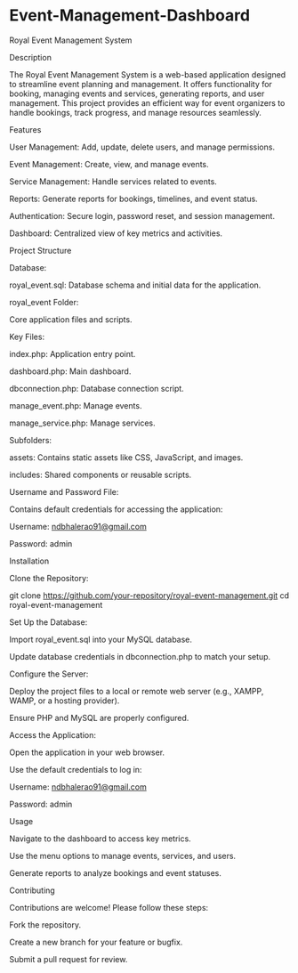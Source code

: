 # Event-Management-Dashboard
Royal Event Management System

Description

The Royal Event Management System is a web-based application designed to streamline event planning and management. It offers functionality for booking, managing events and services, generating reports, and user management. This project provides an efficient way for event organizers to handle bookings, track progress, and manage resources seamlessly.

Features

User Management: Add, update, delete users, and manage permissions.

Event Management: Create, view, and manage events.

Service Management: Handle services related to events.

Reports: Generate reports for bookings, timelines, and event status.

Authentication: Secure login, password reset, and session management.

Dashboard: Centralized view of key metrics and activities.

Project Structure

Database:

royal_event.sql: Database schema and initial data for the application.

royal_event Folder:

Core application files and scripts.

Key Files:

index.php: Application entry point.

dashboard.php: Main dashboard.

dbconnection.php: Database connection script.

manage_event.php: Manage events.

manage_service.php: Manage services.

Subfolders:

assets: Contains static assets like CSS, JavaScript, and images.

includes: Shared components or reusable scripts.

Username and Password File:

Contains default credentials for accessing the application:

Username: ndbhalerao91@gmail.com

Password: admin

Installation

Clone the Repository:

git clone https://github.com/your-repository/royal-event-management.git
cd royal-event-management

Set Up the Database:

Import royal_event.sql into your MySQL database.

Update database credentials in dbconnection.php to match your setup.

Configure the Server:

Deploy the project files to a local or remote web server (e.g., XAMPP, WAMP, or a hosting provider).

Ensure PHP and MySQL are properly configured.

Access the Application:

Open the application in your web browser.

Use the default credentials to log in:

Username: ndbhalerao91@gmail.com

Password: admin

Usage

Navigate to the dashboard to access key metrics.

Use the menu options to manage events, services, and users.

Generate reports to analyze bookings and event statuses.

Contributing

Contributions are welcome! Please follow these steps:

Fork the repository.

Create a new branch for your feature or bugfix.

Submit a pull request for review.
